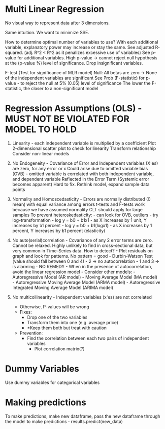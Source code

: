 # Multi Linear Regression

No visual way to represent data after 3 dimensions.

Same intuition. We want to minimize SSE.

How to determine optimal number of variables to use? With each additional variable, explanatory power may increase or stay the same.
    See adjusted R-squared. (adj. R^2 < R^2 as it penalizes excessive use of variables)
        See p-value for additional variables. High p-value -> cannot reject null hypothesis at the (p-value %) level of significance. Drop insignificant variables.

F-test (Test for significance of MLR model)
    Null: All betas are zero -> None of the independent variables are significant
    See Prob (F-statistic) for p-value - to reject the null at 5% (0.05) level of significance
    The lower the F-statistic, the closer to a non-significant model

# Regression Assumptions (OLS) - MUST NOT BE VIOLATED FOR MODEL TO HOLD

1. Linearity - each independent variable is multiplied by a coefficient
    Plot 2-dimensional scatter plot to check for linearity
    Transform relationship
    Consider non-linear models

2. No Endogeneity - Covariance of Error and Independent variables (X'es) are zero, for any error or x
    Could arise due to omitted variable bias (OVB) - omitted variable is correlated with both independent variable, and dependent variable
        Reflected in the Error Term (Systemic error becomes apparent)
        Hard to fix. Rethink model, expand sample data points

3. Normality and Homoscedasticity - Errors are normally distributed (0 mean) with equal variance among errors
    t-tests and F-tests work because we have assumed normality
        CLT should apply for large samples
    To prevent heteroskedasticity:
        - can look for OVB, outliers
        - try log-transformation
          - log y = b0 + b1x1 - as X increases by 1 unit, Y increases by b1 percent
          - log y = b0 + b1(logx1) - as X increases by 1 percent, Y increases by b1 percent (elasticity)

4. No auto(serial)correlation - Covariance of any 2 error terms are zero.
    Cannot be relaxed.
    Highly unlikely to find in cross-sectional data, but very common in Time-Series data.
    How to detect?
        - Plot residuals on graph and look for patterns. No pattern = good
        - Durbin-Watson Test (value should fall between 0 and 4)
          - 2 -> no autocorrelation
          - 1 and 3 -> is alarming
            - NO REMEDY
            - When in the presence of autocorrelation, avoid the linear regression model
              - Consider other models:
                - Autoregressive Model (AR model)
                - Moving Average Model (MA model)
                - Autoregressive Moving Average Model (ARMA model)
                - Autoregressive Integrated Moving Average Model (ARIMA model)
  
5. No multicollinearity - Independent variables (x'es) are not correlated
    - Otherwise, P-values will be wrong
    - Fixes:
      - Drop one of the two variables
      - Transform them into one (e.g. average price)
      - *Keep them both but treat with caution
    - Prevention:
      - Find the correlation between each two pairs of independent variables
        - Plot correlation matrix(?)

# Dummy Variables

Use dummy variables for categorical variables

# Making predictions

To make predictions, make new dataframe, pass the new dataframe through the model to make predictions - results.predict(new_data)